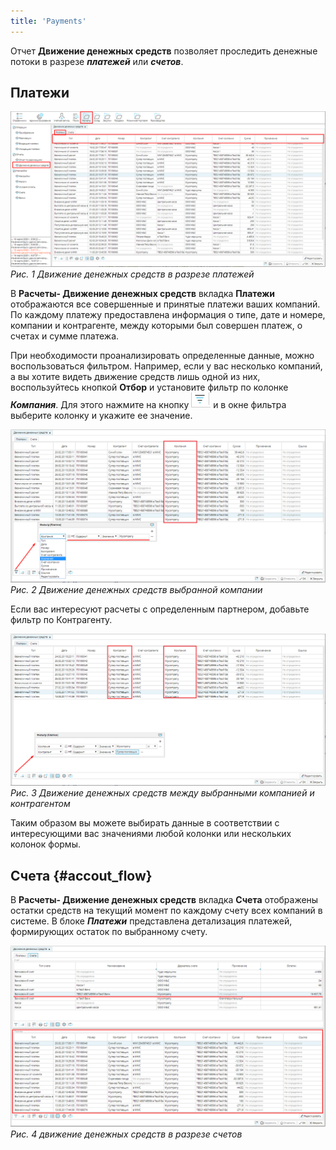 ```yaml
---
title: 'Payments'
---
```


Отчет **Движение денежных средств** позволяет проследить денежные потоки в разрезе ***платежей*** или ***счетов***. 

## Платежи 

![](images/Payments_1.png)
*Рис. 1 Движение денежных средств в разрезе платежей*

  

В **Расчеты- Движение денежных средств** вкладка **Платежи** отображаются все совершенные и принятые платежи ваших компаний. По каждому платежу предоставлена информация о типе, дате и номере, компании и контрагенте, между которыми был совершен платеж, о счетах и сумме платежа.

При необходимости проанализировать определенные данные, можно воспользоваться фильтром. Например, если у вас несколько компаний, а вы хотите видеть движение средств лишь одной из них, воспользуйтесь кнопкой **Отбор** и установите фильтр по колонке ***Компания***. Для этого нажмите на кнопку ![](images/filter_button.png)  и в окне фильтра выберите колонку и укажите ее значение.

![](images/Payments_2.png)
*Рис. 2 Движение денежных средств выбранной компании*

  

Если вас интересуют расчеты с определенным партнером, добавьте фильтр по Контрагенту.

![](images/Payments_3.png)
*Рис. 3 Движение денежных средств между выбранными компанией и контрагентом*

  

Таким образом вы можете выбирать данные в соответствии с интересующими вас значениями любой колонки или нескольких колонок формы.

  

## **Счета** {#accout_flow}

В **Расчеты- Движение денежных средств** вкладка **Счета** отображены остатки средств на текущий момент по каждому счету всех компаний в системе. В блоке ***Платежи*** представлена детализация платежей, формирующих остаток по выбранному счету.

![](images/Payments_4.png)
*Рис. 4 движение денежных средств в разрезе счетов*

  

  


